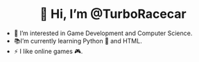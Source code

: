 <h1 align="center">👋 Hi, I’m @TurboRacecar</h1>

- 👀 I’m interested in Game Development and Computer Science.
- 📚I’m currently learning Python 🐍 and HTML.
- ⚡ I like online games 🎮.

